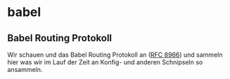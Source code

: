 # babel



## Babel Routing Protokoll

Wir schauen und das Babel Routing Protokoll an ([RFC 8966](https://www.rfc-editor.org/rfc/rfc8966.html)) und sammeln hier was wir im Lauf der Zeit an Konfig- und anderen Schnipseln so ansammeln.